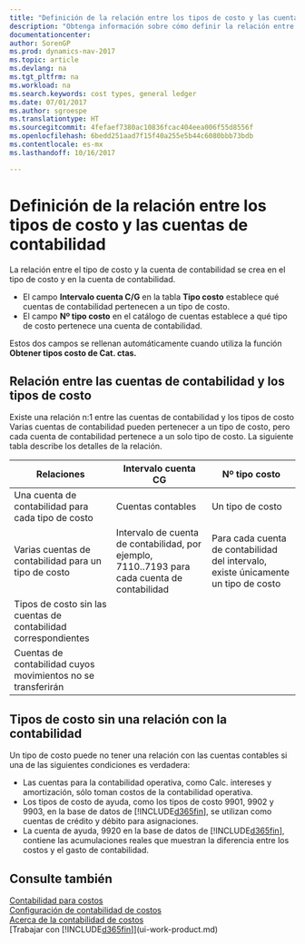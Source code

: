 ```yaml
---
title: "Definición de la relación entre los tipos de costo y las cuentas de contabilidad"
description: "Obtenga información sobre cómo definir la relación entre el tipo de costo y la cuenta de contabilidad."
documentationcenter: 
author: SorenGP
ms.prod: dynamics-nav-2017
ms.topic: article
ms.devlang: na
ms.tgt_pltfrm: na
ms.workload: na
ms.search.keywords: cost types, general ledger
ms.date: 07/01/2017
ms.author: sgroespe
ms.translationtype: HT
ms.sourcegitcommit: 4fefaef7380ac10836fcac404eea006f55d8556f
ms.openlocfilehash: 6bedd251aad7f15f40a255e5b44c6080bbb73bdb
ms.contentlocale: es-mx
ms.lasthandoff: 10/16/2017

---
```

# <a name="defining-the-relationship-between-cost-types-and-general-ledger-accounts"></a>Definición de la relación entre los tipos de costo y las cuentas de contabilidad
La relación entre el tipo de costo y la cuenta de contabilidad se crea en el tipo de costo y en la cuenta de contabilidad.  

* El campo **Intervalo cuenta C/G** en la tabla **Tipo costo** establece qué cuentas de contabilidad pertenecen a un tipo de costo.  
* El campo **Nº tipo costo** en el catálogo de cuentas establece a qué tipo de costo pertenece una cuenta de contabilidad.  

Estos dos campos se rellenan automáticamente cuando utiliza la función **Obtener tipos costo de Cat. ctas.**  

## <a name="relationship-between-general-ledger-accounts-and-cost-types"></a>Relación entre las cuentas de contabilidad y los tipos de costo  
Existe una relación n:1 entre las cuentas de contabilidad y los tipos de costo Varias cuentas de contabilidad pueden pertenecer a un tipo de costo, pero cada cuenta de contabilidad pertenece a un solo tipo de costo. La siguiente tabla describe los detalles de la relación.  

|Relaciones|**Intervalo cuenta CG**|**Nº tipo costo**|  
|------------------|------------------------------------------------|-------------------------------------------|  
|Una cuenta de contabilidad para cada tipo de costo|Cuentas contables|Un tipo de costo|  
|Varias cuentas de contabilidad para un tipo de costo|Intervalo de cuenta de contabilidad, por ejemplo, 7110..7193 para cada cuenta de contabilidad|Para cada cuenta de contabilidad del intervalo, existe únicamente un tipo de costo|  
|Tipos de costo sin las cuentas de contabilidad correspondientes|<Empty>||  
|Cuentas de contabilidad cuyos movimientos no se transferirán||<Empty>|  

## <a name="cost-types-without-a-relationship-to-the-general-ledger"></a>Tipos de costo sin una relación con la contabilidad  
Un tipo de costo puede no tener una relación con las cuentas contables si una de las siguientes condiciones es verdadera:  

* Las cuentas para la contabilidad operativa, como Calc. intereses y amortización, sólo toman costos de la contabilidad operativa.  
* Los tipos de costo de ayuda, como los tipos de costo 9901, 9902 y 9903, en la base de datos de [!INCLUDE[d365fin](includes/d365fin_md.md)], se utilizan como cuentas de crédito y débito para asignaciones.  
* La cuenta de ayuda, 9920 en la base de datos de [!INCLUDE[d365fin](includes/d365fin_md.md)], contiene las acumulaciones reales que muestran la diferencia entre los costos y el gasto de contabilidad.  

## <a name="see-also"></a>Consulte también  
[Contabilidad para costos](finance-manage-cost-accounting.md)  
[Configuración de contabilidad de costos](finance-set-up-cost-accounting.md)   
[Acerca de la contabilidad de costos](finance-about-cost-accounting.md)  
[Trabajar con [!INCLUDE[d365fin](includes/d365fin_md.md)]](ui-work-product.md)

